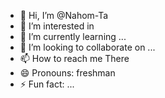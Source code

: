 - 👋 Hi, I’m @Nahom-Ta
- 👀 I’m interested in 
- 🌱 I’m currently learning ...
- 💞️ I’m looking to collaborate on ...
- 📫 How to reach me There
- 😄 Pronouns: freshman
- ⚡ Fun fact: ...

<!---
The calculator app helps people do simple math and figure out their Threshold Heart Rate (THR). 
It lets users pick a math task, does the sums, and then offers to find their THR based on how old they are. 
The special part is working out the THR, showing the best heart rate zone for working out.
The main challenge was 'prompt not defined' in VS Code, which I resolved by watching a YouTube video. 
Additionally, I worked to understand the differences between the 'var' and 'let' keywords for variable declaration, which helped structure the code correctly.


--->

